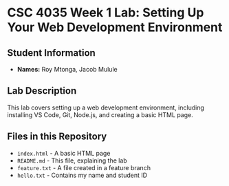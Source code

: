 # CSC 4035 Week 1 Lab: Setting Up Your Web Development Environment

## Student Information
- **Names:** Roy Mtonga, Jacob Mulule

## Lab Description
This lab covers setting up a web development environment, including installing VS Code, Git, Node.js, and creating a basic HTML page.

## Files in this Repository
- `index.html` - A basic HTML page
- `README.md` - This file, explaining the lab
- `feature.txt` - A file created in a feature branch
- `hello.txt` - Contains my name and student ID
